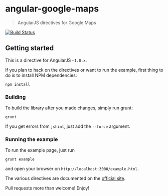 # angular-google-maps

> AngularJS directives for Google Maps

[![Build Status](https://travis-ci.org/nlaplante/angular-google-maps.png?branch=r1-dev)](https://travis-ci.org/nlaplante/angular-google-maps)

## Getting started
This is a directive for AngularJS `~1.0.x`.

If you plan to hack on the directives or want to run the example, first thing to do is to install NPM dependencies:

```shell
npm install
```

### Building
To build the library after you made changes, simply run grunt:

```shell
grunt
```

If you get errors from `jshint`, just add the `--force` argument.

### Running the example
To run the example page, just run

```shell
grunt example
```

and open your browser on `http://localhost:3000/example.html`.

The various directives are documented on the [official site](http://nlaplante.github.io/angular-google-maps).

Pull requests more than welcome! Enjoy!
